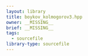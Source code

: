 ```yaml
---
layout: library
title: boykov_kolmogorov3.hpp
owner: __MISSING__
brief: __MISSING__
tags:
  - sourcefile
library-type: sourcefile
---
```

